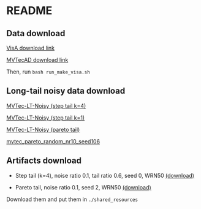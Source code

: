 # README #


## Data download

[VisA download link](https://www.dropbox.com/scl/fi/rqdsrc37ux6wpphg2jmiu/visa.zip?rlkey=b9yzmn8d83vufqo2qdz3hgaby&dl=0)

[MVTecAD download link](https://www.dropbox.com/scl/fi/ljpssqaskivg9cgpcnx7x/mvtec.zip?rlkey=zxzm4q811omc1dni8od6f1l9x&dl=0)

Then, run `bash run_make_visa.sh`

## Long-tail noisy data download

[MVTec-LT-Noisy (step tail k=4)](https://www.dropbox.com/scl/fi/5ssqx9fq4h3lb56npetdm/mvtec_step_random_nr10_tk4_tr60.zip?rlkey=f2s0xpa5z8jp9bqcnrv3um5yj&dl=0)

[MVTec-LT-Noisy (step tail k=1)](https://www.dropbox.com/scl/fi/y4357oz2nmxzkduc9ogok/mvtec_step_random_nr10_tk1_tr60.zip?rlkey=cxgsc2v6d4m3ca6xgxdxlicvy&dl=0)

[MVTec-LT-Noisy (pareto tail)](https://www.dropbox.com/scl/fi/0couau4d8ffag96dnia61/mvtec_pareto_random_nr10.zip?rlkey=aknswq9tioo1i5smgjlpe9pms&dl=0)

[mvtec_pareto_random_nr10_seed106](https://www.dropbox.com/scl/fi/qhnrsiqxj3z036ebp2txz/mvtec_pareto_random_nr10_seed106.zip?rlkey=svfh0eb2u2qi9yax1mrxnjjgy&dl=0)






## Artifacts download
 - Step tail (k=4), noise ratio 0.1, tail ratio 0.6, seed 0, WRN50 [(download)](https://www.dropbox.com/scl/fi/jt1eoivp7rah9xe28mpct/extracted_mvtec_step_nr10_tk4_tr60_seed0_wrn50.pt?rlkey=md7vhzgl4aivxr2w4cl4s93x1&dl=0)

 - Pareto tail, noise ratio 0.1, seed 2, WRN50 [(download)](https://www.dropbox.com/scl/fi/dnjs4llpb5flzb2i2w2tm/extracted_mvtec_pareto_nr10_seed2_wrn50.pt?rlkey=o7q27ruzsdyg119bqfp1x6iob&dl=0)

Download them and put them in `./shared_resources`